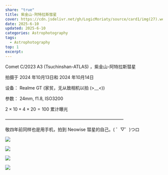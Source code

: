 ```yaml
---
share: "true"
title: 紫金山-阿特拉斯彗星
cover: https://cdn.jsdelivr.net/gh/LogicMoriaty/source/card1/img(27).webp
date: 2025-6-10
updated: 2025-6-10
categories: Astrophotography
tags:
  - Astrophotography
top: 1
excerpt: 
---
```


Comet C/2023 A3 (Tsuchinshan-ATLAS) ，紫金山-阿特拉斯彗星

拍摄于 2024 年10月13日和 2024 年10月14日  

设备：  Realme GT (家贫，无从致相机以拍 (>﹏<)) 

参数：  24mm, f1.8, ISO3200  

$2\times10+4\times20=100$ 累计曝光  

———————————————————————————  

敬四年前同样也是用手机，拍到 Neowise 彗星的自己。( ゜▽゜)つロ

![](../../source/images/20241014001(ns).png)

![](../../source/images/20241014002(s).png)

![](../../source/images/test0(s)001.png)

![](../../source/images/test2(ns)1.0.png)

